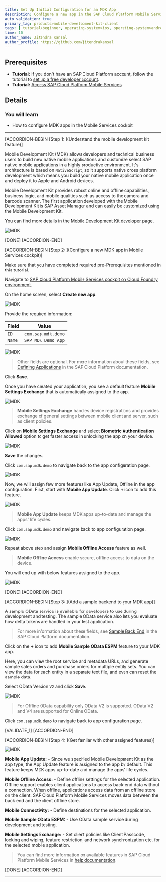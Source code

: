 ```yaml
---
title: Set Up Initial Configuration for an MDK App
description: Configure a new app in the SAP Cloud Platform Mobile Services cockpit and assign some server side features.
auto_validation: true
primary_tag: products>mobile-development-kit-client
tags: [ tutorial>beginner, operating-system>ios, operating-system>android, topic>mobile, products>sap-cloud-platform, products>mobile-development-kit-client, software-product-function>sap-cloud-platform-mobile-services ]
time: 10
author_name: Jitendra Kansal
author_profile: https://github.com/jitendrakansal
---
```


## Prerequisites
- **Tutorial:** If you don't have an SAP Cloud Platform account, follow the tutorial to [set up a free developer account](hcp-create-trial-account).
- **Tutorial:** [Access SAP Cloud Platform Mobile Services](fiori-ios-hcpms-setup)

## Details
### You will learn
  - How to configure MDK apps in the Mobile Services cockpit

---

[ACCORDION-BEGIN [Step 1: ](Understand the mobile development kit feature)]

Mobile Development Kit (MDK) allows developers and technical business users to build new native mobile applications and customize select SAP native mobile applications in a highly productive environment. It's architecture is based on `NativeScript`, so it supports native cross platform development which means you build your native mobile application once and deploy it to Apple and Android devices.

Mobile Development Kit provides robust online and offline capabilities, business logic, and mobile qualities such as access to the camera and barcode scanner. The first application developed with the Mobile Development Kit is SAP Asset Manager and can easily be customized using the Mobile Development Kit.

You can find more details in the [Mobile Development Kit developer page](https://developers.sap.com/topics/mobile-development-kit.html).

![MDK](MDK.png)

[DONE]
[ACCORDION-END]

[ACCORDION-BEGIN [Step 2: ](Configure a new MDK app in Mobile Services cockpit)]

Make sure that you have completed required pre-Prerequisites mentioned in this tutorial.

Navigate to [SAP Cloud Platform Mobile Services cockpit on Cloud Foundry environment](fiori-ios-hcpms-setup).

On the home screen, select **Create new app**.

![MDK](img_008.1.png)

Provide the required information:

| Field | Value |
|----|----|
| `ID` | `com.sap.mdk.demo` |
| `Name` | `SAP MDK Demo App` |

![MDK](img_009.1.png)

>Other fields are optional. For more information about these fields, see [Defining Applications](https://help.sap.com/viewer/468990a67780424a9e66eb096d4345bb/Cloud/en-US/17ccff786448442ab2c665ed1cce1505.html) in the SAP Cloud Platform documentation.

Click **Save**.

Once you have created your application, you see a default feature **Mobile Settings Exchange** that is automatically assigned to the app.

![MDK](img_0010.1.png)

>**Mobile Settings Exchange** handles device registrations and provides exchange of general settings between mobile client and server, such as client policies.

Click on **Mobile Settings Exchange** and select **Biometric Authentication Allowed** option to get faster access in unlocking the app on your device.

![MDK](img_0010.1.1.png)

**Save** the changes.

Click `com.sap.mdk.demo` to navigate back to the app configuration page.

![MDK](img_0010.2.png)

Now, we will assign few more features like App Update, Offline in the app configuration. First, start with **Mobile App Update**. Click **+** icon to add this feature.

![MDK](img_011.1.gif)

>**Mobile App Update** keeps MDK apps up-to-date and manage the apps' life cycles.

Click `com.sap.mdk.demo` and navigate back to app configuration page.

![MDK](img_0012.png)

Repeat above step and assign **Mobile Offline Access** feature as well.

>**Mobile Offline Access** enable secure, offline access to data on the device.

You will end up with below features assigned to the app.

![MDK](img_0013.png)

[DONE]
[ACCORDION-END]

[ACCORDION-BEGIN [Step 3: ](Add a sample backend to your MDK app)]

A sample OData service is available for developers to use during development and testing. The sample OData service also lets you evaluate how delta tokens are handled in your test application.

>For more information about these fields, see [Sample Back End](https://help.sap.com/viewer/468990a67780424a9e66eb096d4345bb/Cloud/en-US/1c2e51a24361487f8b0649702d59dd0f.html) in the SAP Cloud Platform documentation.

Click on the **+** icon to add **Mobile Sample OData ESPM** feature to your MDK app.

Here, you can view the root service and metadata URLs, and generate sample sales orders and purchase orders for multiple entity sets. You can view the data for each entity in a separate text file, and even can reset the sample data.

Select OData Version `V2` and click **Save**.

![MDK](img_0014.gif)

>For Offline OData capability only OData V2 is supported. OData V2 and V4 are supported for Online OData.

Click `com.sap.mdk.demo` to navigate back to app configuration page.

[VALIDATE_1]
[ACCORDION-END]

[ACCORDION-BEGIN [Step 4: ](Get familar with other assigned features)]

![MDK](img_0015.png)

**Mobile App Update:** - Since we specified Mobile Development Kit as the app type, the App Update feature is assigned to the app by default. This feature keeps MDK apps up-to-date and manage the apps' life cycles.

**Mobile Offline Access:** - Define offline settings for the selected application. Offline support enables client applications to access back-end data without a connection. When offline, applications access data from an offline store on the client. SAP Cloud Platform Mobile Services moves data between the back end and the client offline store.

**Mobile Connectivity:** - Define destinations for the selected application.

**Mobile Sample OData ESPM:** - Use OData sample service during development and testing.

**Mobile Settings Exchange:** - Set client policies like Client Passcode, locking and wiping, feature restriction, and network synchronization etc. for the selected mobile application.

>You can find more information on available features in SAP Cloud Platform Mobile Services in [help documentation](https://help.sap.com/viewer/468990a67780424a9e66eb096d4345bb/Cloud/en-US/99f9cedcd0974faeb12c20cb3efa94b3.html).

[DONE]
[ACCORDION-END]

---
